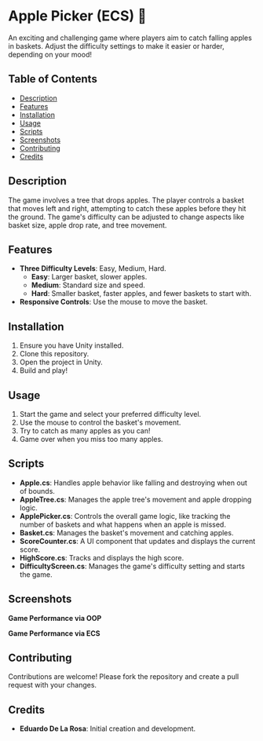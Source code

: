 # Apple Picker (ECS) 🍎

An exciting and challenging game where players aim to catch falling apples in baskets. Adjust the difficulty settings to make it easier or harder, depending on your mood!

## Table of Contents

- [Description](#description)
- [Features](#features)
- [Installation](#installation)
- [Usage](#usage)
- [Scripts](#scripts)
- [Screenshots](#screenshots)
- [Contributing](#contributing)
- [Credits](#credits)

## Description

The game involves a tree that drops apples. The player controls a basket that moves left and right, attempting to catch these apples before they hit the ground. The game's difficulty can be adjusted to change aspects like basket size, apple drop rate, and tree movement.

## Features

- **Three Difficulty Levels**: Easy, Medium, Hard.
  - **Easy**: Larger basket, slower apples.
  - **Medium**: Standard size and speed.
  - **Hard**: Smaller basket, faster apples, and fewer baskets to start with.
- **Responsive Controls**: Use the mouse to move the basket.

## Installation

1. Ensure you have Unity installed.
2. Clone this repository.
3. Open the project in Unity.
4. Build and play!

## Usage

1. Start the game and select your preferred difficulty level.
2. Use the mouse to control the basket's movement.
3. Try to catch as many apples as you can!
4. Game over when you miss too many apples.

## Scripts

- **Apple.cs**: Handles apple behavior like falling and destroying when out of bounds.
- **AppleTree.cs**: Manages the apple tree's movement and apple dropping logic.
- **ApplePicker.cs**: Controls the overall game logic, like tracking the number of baskets and what happens when an apple is missed.
- **Basket.cs**: Manages the basket's movement and catching apples.
- **ScoreCounter.cs**: A UI component that updates and displays the current score.
- **HighScore.cs**: Tracks and displays the high score.
- **DifficultyScreen.cs**: Manages the game's difficulty setting and starts the game.

## Screenshots

**Game Performance via OOP**

**Game Performance via ECS**

## Contributing

Contributions are welcome! Please fork the repository and create a pull request with your changes.

## Credits

- **Eduardo De La Rosa**: Initial creation and development.
